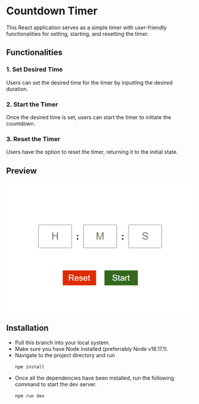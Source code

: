 # Countdown Timer
This React application serves as a simple timer with user-friendly functionalities for setting, starting, and resetting the timer.

## Functionalities
### 1. Set Desired Time
Users can set the desired time for the timer by inputting the desired duration.
### 2. Start the Timer
Once the desired time is set, users can start the timer to initiate the countdown.
### 3. Reset the Timer
Users have the option to reset the timer, returning it to the initial state.

## Preview
![App Preview](./preview.png)

## Installation

- Pull this branch into your local system.
- Make sure you have Node installed (preferrably Node v18.17.1).
- Navigate to the project directory and run 
  ```
  npm install
  ```
- Once all the dependencies have been installed, run the following command to start the dev server.
  ```
  npm run dev
  ```